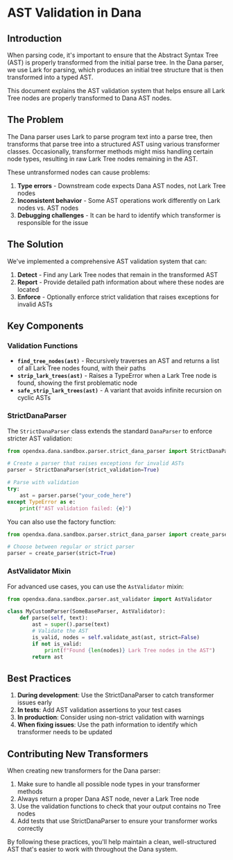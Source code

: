 # AST Validation in Dana

## Introduction

When parsing code, it's important to ensure that the Abstract Syntax Tree (AST) is properly transformed from the initial parse tree. In the Dana parser, we use Lark for parsing, which produces an initial tree structure that is then transformed into a typed AST.

This document explains the AST validation system that helps ensure all Lark Tree nodes are properly transformed to Dana AST nodes.

## The Problem

The Dana parser uses Lark to parse program text into a parse tree, then transforms that parse tree into a structured AST using various transformer classes. Occasionally, transformer methods might miss handling certain node types, resulting in raw Lark Tree nodes remaining in the AST.

These untransformed nodes can cause problems:

1. **Type errors** - Downstream code expects Dana AST nodes, not Lark Tree nodes
2. **Inconsistent behavior** - Some AST operations work differently on Lark nodes vs. AST nodes
3. **Debugging challenges** - It can be hard to identify which transformer is responsible for the issue

## The Solution

We've implemented a comprehensive AST validation system that can:

1. **Detect** - Find any Lark Tree nodes that remain in the transformed AST
2. **Report** - Provide detailed path information about where these nodes are located
3. **Enforce** - Optionally enforce strict validation that raises exceptions for invalid ASTs

## Key Components

### Validation Functions

- **`find_tree_nodes(ast)`** - Recursively traverses an AST and returns a list of all Lark Tree nodes found, with their paths
- **`strip_lark_trees(ast)`** - Raises a TypeError when a Lark Tree node is found, showing the first problematic node
- **`safe_strip_lark_trees(ast)`** - A variant that avoids infinite recursion on cyclic ASTs

### StrictDanaParser

The `StrictDanaParser` class extends the standard `DanaParser` to enforce stricter AST validation:

```python
from opendxa.dana.sandbox.parser.strict_dana_parser import StrictDanaParser

# Create a parser that raises exceptions for invalid ASTs
parser = StrictDanaParser(strict_validation=True)

# Parse with validation
try:
    ast = parser.parse("your_code_here")
except TypeError as e:
    print(f"AST validation failed: {e}")
```

You can also use the factory function:

```python
from opendxa.dana.sandbox.parser.strict_dana_parser import create_parser

# Choose between regular or strict parser
parser = create_parser(strict=True)
```

### AstValidator Mixin

For advanced use cases, you can use the `AstValidator` mixin:

```python
from opendxa.dana.sandbox.parser.ast_validator import AstValidator

class MyCustomParser(SomeBaseParser, AstValidator):
    def parse(self, text):
        ast = super().parse(text)
        # Validate the AST
        is_valid, nodes = self.validate_ast(ast, strict=False)
        if not is_valid:
            print(f"Found {len(nodes)} Lark Tree nodes in the AST")
        return ast
```

## Best Practices

1. **During development**: Use the StrictDanaParser to catch transformer issues early
2. **In tests**: Add AST validation assertions to your test cases
3. **In production**: Consider using non-strict validation with warnings
4. **When fixing issues**: Use the path information to identify which transformer needs to be updated

## Contributing New Transformers

When creating new transformers for the Dana parser:

1. Make sure to handle all possible node types in your transformer methods
2. Always return a proper Dana AST node, never a Lark Tree node
3. Use the validation functions to check that your output contains no Tree nodes
4. Add tests that use StrictDanaParser to ensure your transformer works correctly

By following these practices, you'll help maintain a clean, well-structured AST that's easier to work with throughout the Dana system. 